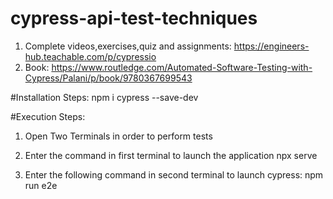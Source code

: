 # cypress-api-test-techniques
1. Complete videos,exercises,quiz and assignments: https://engineers-hub.teachable.com/p/cypressio 
2. Book: https://www.routledge.com/Automated-Software-Testing-with-Cypress/Palani/p/book/9780367699543

#Installation Steps:
npm i cypress --save-dev


#Execution Steps:
1. Open Two Terminals in order to perform tests
2. Enter the command in first terminal to launch the application
npx serve

3. Enter the following command in second terminal to launch cypress:
npm run e2e
